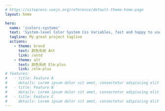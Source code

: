 ```yaml
---
# https://vitepress.vuejs.org/reference/default-theme-home-page
layout: home

hero:
  name: 'icolors-systems'
  text: 'System-level Color System Css Variables, fast and happy to use it'
  tagline: My great project tagline
  actions:
    - theme: brand
      text: 颜色系统 Ant
      link: /antd
    - theme: alt
      text: 颜色系统 Elm-plus
      link: /elm-plus
# features:
#   - title: Feature A
#     details: Lorem ipsum dolor sit amet, consectetur adipiscing elit
#   - title: Feature B
#     details: Lorem ipsum dolor sit amet, consectetur adipiscing elit
#   - title: Feature C
#     details: Lorem ipsum dolor sit amet, consectetur adipiscing elit
---
```

